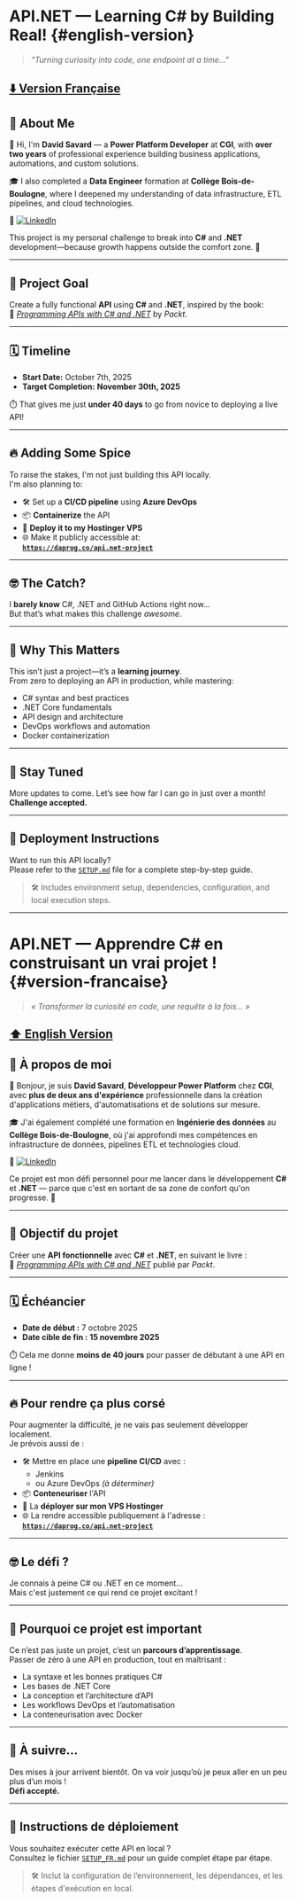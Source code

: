 # API.NET — Learning C# by Building Real! {#english-version}

> *"Turning curiosity into code, one endpoint at a time..."*

[⬇️ Version Française](#version‑francaise)
---

## 👤 About Me

👋 Hi, I'm **David Savard** — a **Power Platform Developer** at **CGI**, with **over two years** of professional experience building business applications, automations, and custom solutions.

🎓 I also completed a **Data Engineer** formation at **Collège Bois-de-Boulogne**, where I deepened my understanding of data infrastructure, ETL pipelines, and cloud technologies.

🔗 [![LinkedIn](https://img.shields.io/badge/LinkedIn-Connect-blue?style=flat&logo=linkedin)](https://www.linkedin.com/in/david-savard-1b3a96274/)

This project is my personal challenge to break into **C#** and **.NET** development—because growth happens outside the comfort zone. 💪

---

## 🎯 Project Goal

Create a fully functional **API** using **C#** and **.NET**, inspired by the book:  
📘 [*Programming APIs with C# and .NET*](https://www.packtpub.com/en-us/product/programming-apis-with-c-and-net-9781803231099) by *Packt*.

---

## 🗓️ Timeline

- **Start Date:** October 7th, 2025  
- **Target Completion:** **November 30th, 2025**

⏱️ That gives me just **under 40 days** to go from novice to deploying a live API!

---

## 🔥 Adding Some Spice

To raise the stakes, I'm not just building this API locally.  
I'm also planning to:

- 🛠️ Set up a **CI/CD pipeline** using **Azure DevOps**  
- 📦 **Containerize** the API  
- 🚀 **Deploy it to my Hostinger VPS**  
- 🌐 Make it publicly accessible at:  
  **[`https://daprog.co/api.net-project`](https://daprog.co/api.net-project)**

---

## 🤓 The Catch?

I **barely know** C#, .NET and GitHub Actions right now...  
But that’s what makes this challenge *awesome*.

---

## 🧠 Why This Matters

This isn’t just a project—it’s a **learning journey**.  
From zero to deploying an API in production, while mastering:

- C# syntax and best practices  
- .NET Core fundamentals  
- API design and architecture  
- DevOps workflows and automation  
- Docker containerization  

---

## 📌 Stay Tuned

More updates to come. Let’s see how far I can go in just over a month!  
**Challenge accepted.**

---

## 📄 Deployment Instructions

Want to run this API locally?  
Please refer to the [`SETUP.md`](./SETUP.md) file for a complete step-by-step guide.

> 🛠️ Includes environment setup, dependencies, configuration, and local execution steps.

---

# API.NET — Apprendre C# en construisant un vrai projet ! {#version‑francaise}

> *« Transformer la curiosité en code, une requête à la fois… »*

[⬆️ English Version](#english-version)
---

## 👤 À propos de moi

👋 Bonjour, je suis **David Savard**, **Développeur Power Platform** chez **CGI**, avec **plus de deux ans d'expérience** professionnelle dans la création d'applications métiers, d'automatisations et de solutions sur mesure.

🎓 J'ai également complété une formation en **Ingénierie des données** au **Collège Bois-de-Boulogne**, où j'ai approfondi mes compétences en infrastructure de données, pipelines ETL et technologies cloud.

🔗 [![LinkedIn](https://img.shields.io/badge/LinkedIn-Connecter-blue?style=flat&logo=linkedin)](https://www.linkedin.com/in/david-savard-1b3a96274/)

Ce projet est mon défi personnel pour me lancer dans le développement **C#** et **.NET** — parce que c'est en sortant de sa zone de confort qu'on progresse. 💪

---

## 🎯 Objectif du projet

Créer une **API fonctionnelle** avec **C#** et **.NET**, en suivant le livre :  
📘 [*Programming APIs with C# and .NET*](https://www.packtpub.com/en-us/product/programming-apis-with-c-and-net-9781803231099) publié par *Packt*.

---

## 🗓️ Échéancier

- **Date de début :** 7 octobre 2025  
- **Date cible de fin :** **15 novembre 2025**

⏱️ Cela me donne **moins de 40 jours** pour passer de débutant à une API en ligne !

---

## 🔥 Pour rendre ça plus corsé

Pour augmenter la difficulté, je ne vais pas seulement développer localement.  
Je prévois aussi de :

- 🛠️ Mettre en place une **pipeline CI/CD** avec :
  - Jenkins  
  - ou Azure DevOps *(à déterminer)*  
- 📦 **Conteneuriser** l'API  
- 🚀 La **déployer sur mon VPS Hostinger**  
- 🌐 La rendre accessible publiquement à l'adresse :  
  **[`https://daprog.co/api.net-project`](https://daprog.co/api.net-project)**

---

## 🤓 Le défi ?

Je connais à peine C# ou .NET en ce moment…  
Mais c'est justement ce qui rend ce projet excitant !

---

## 🧠 Pourquoi ce projet est important

Ce n’est pas juste un projet, c’est un **parcours d’apprentissage**.  
Passer de zéro à une API en production, tout en maîtrisant :

- La syntaxe et les bonnes pratiques C#  
- Les bases de .NET Core  
- La conception et l’architecture d’API  
- Les workflows DevOps et l’automatisation  
- La conteneurisation avec Docker  

---

## 📌 À suivre…

Des mises à jour arrivent bientôt. On va voir jusqu’où je peux aller en un peu plus d’un mois !  
**Défi accepté.**

---

## 📄 Instructions de déploiement

Vous souhaitez exécuter cette API en local ?  
Consultez le fichier [`SETUP_FR.md`](./SETUP_FR.md) pour un guide complet étape par étape.

> 🛠️ Inclut la configuration de l’environnement, les dépendances, et les étapes d'exécution en local.
